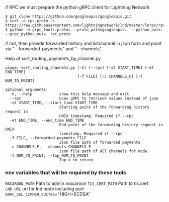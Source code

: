 if RPC we must prepare the python gRPC client for Lightning Network

```
$ git clone https://github.com/googleapis/googleapis.git
$ curl -o rpc.proto -s https://raw.githubusercontent.com/lightningnetwork/lnd/master/lnrpc/rpc.proto
$ python -m grpc_tools.protoc --proto_path=googleapis:. --python_out=. --grpc_python_out=. rpc.proto
```

if not, then provide forwarded history and listchannel in json form and point via "--forwarded-payments" and "--channels".

Help of sort_routing_payments_by_channel.py

```
usage: sort_routing_channels.py [-h] [--rpc] [-st START_TIME] [-et END_TIME]
                                [-f FILE] [-c CHANNELS_F] [-t NUM_TO_PRINT]

optional arguments:
  -h, --help            show this help message and exit
  --rpc                 Uses gRPC to retrieve values instead of json
  -st START_TIME, --start_time START_TIME
                        Starting point of the forwarding history request in
                        UNIX timestamp. Required if --rpc
  -et END_TIME, --end_time END_TIME
                        End point of the forwarding history request in UNIX
                        timestamp. Required if --rpc
  -f FILE, --forwarded-payments FILE
                        Json file path of forwarded payments
  -c CHANNELS_F, --channels CHANNELS_F
                        Json file path of all channels for node
  -t NUM_TO_PRINT, --top NUM_TO_PRINT
                        Top x to return
```

### env variables that will be required by these tools

`MACAROON_PATH`	Path to admin.macaroon
`TLS_CERT_PATH` Path to tls.cert
`LND_URL` url for lnd node including port
`GRPC_SSL_CIPHER_SUITES`="HIGH+ECDSA"

